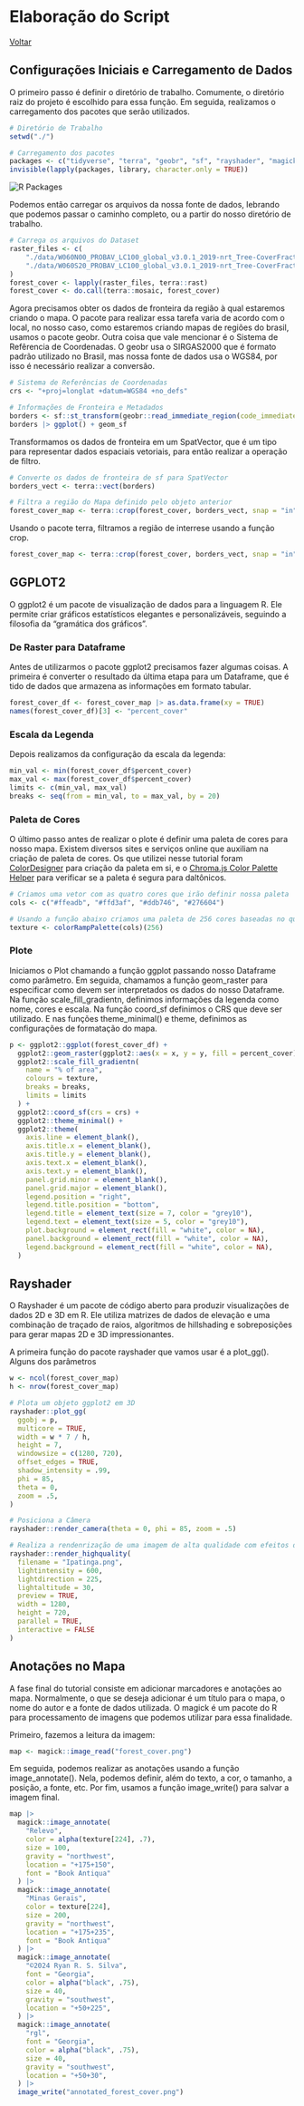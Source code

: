 # Elaboração do Script
[Voltar](./readme.md)

## Configurações Iniciais e Carregamento de Dados

O primeiro passo é definir o diretório de trabalho. Comumente, o diretório raiz do projeto é escolhido para essa função. Em seguida, realizamos o carregamento dos pacotes que serão utilizados.

```r
# Diretório de Trabalho
setwd("./")

# Carregamento dos pacotes
packages <- c("tidyverse", "terra", "geobr", "sf", "rayshader", "magick")
invisible(lapply(packages, library, character.only = TRUE))
```
![R Packages](./tutorial/minicurso_mapsr_packages.png)

Podemos então carregar os arquivos da nossa fonte de dados, lebrando que podemos passar o caminho completo, ou a partir do nosso diretório de trabalho.

```r
# Carrega os arquivos do Dataset
raster_files <- c(
    "./data/W060N00_PROBAV_LC100_global_v3.0.1_2019-nrt_Tree-CoverFraction-layer_EPSG-4326.tif", #nolint
    "./data/W060S20_PROBAV_LC100_global_v3.0.1_2019-nrt_Tree-CoverFraction-layer_EPSG-4326.tif"  #nolint
)
forest_cover <- lapply(raster_files, terra::rast)
forest_cover <- do.call(terra::mosaic, forest_cover)
```

Agora precisamos obter os dados de fronteira da região à qual estaremos criando o mapa. O pacote para realizar essa tarefa varia de acordo com o local, no nosso caso, como estaremos criando mapas de regiões do brasil, usamos o pacote geobr. Outra coisa que vale mencionar é o Sistema de Refêrencia de Coordenadas. O geobr usa o SIRGAS2000 que é formato padrão utilizado no Brasil, mas nossa fonte de dados usa o WGS84, por isso é necessário realizar a conversão.

```r
# Sistema de Referências de Coordenadas
crs <- "+proj=longlat +datum=WGS84 +no_defs"

# Informações de Fronteira e Metadados
borders <- sf::st_transform(geobr::read_immediate_region(code_immediate = "310024"), crs) #nolint
borders |> ggplot() + geom_sf

``` 

Transformamos os dados de fronteira em um SpatVector, que é um tipo para representar dados espaciais vetoriais, para então realizar a operação de filtro.
```r
# Converte os dados de fronteira de sf para SpatVector
borders_vect <- terra::vect(borders)

# Filtra a região do Mapa definido pelo objeto anterior
forest_cover_map <- terra::crop(forest_cover, borders_vect, snap = "in", mask = TRUE, overwrite = TRUE)
```

Usando o pacote terra, filtramos a região de interrese usando a função crop.
```r
forest_cover_map <- terra::crop(forest_cover, borders_vect, snap = "in", mask = TRUE, overwrite = TRUE)
```

## GGPLOT2
O ggplot2 é um pacote de visualização de dados para a linguagem R. Ele permite criar gráficos estatísticos elegantes e personalizáveis, seguindo a filosofia da “gramática dos gráficos”.

### De Raster para Dataframe
Antes de utilizarmos o pacote ggplot2 precisamos fazer algumas coisas. A primeira é converter o resultado da última etapa para um Dataframe, que é tido de dados que armazena as informações em formato tabular.
```r
forest_cover_df <- forest_cover_map |> as.data.frame(xy = TRUE)
names(forest_cover_df)[3] <- "percent_cover"
```

### Escala da Legenda
Depois realizamos da configuração da escala da legenda:
```r
min_val <- min(forest_cover_df$percent_cover)
max_val <- max(forest_cover_df$percent_cover)
limits <- c(min_val, max_val)
breaks <- seq(from = min_val, to = max_val, by = 20)
```

### Paleta de Cores

O último passo antes de realizar o plote é definir uma paleta de cores para nosso mapa. Existem diversos sites e serviços online que auxiliam na criação de paleta de cores. Os que utilizei nesse tutorial foram [ColorDesigner](https://colordesigner.io/) para criação da paleta em si, e o [Chroma.js Color Palette Helper](https://gka.github.io/palettes/#/9|s|00429d,96ffea,ffffe0|ffffe0,ff005e,93003a|1|1) para verificar se a paleta é segura para daltônicos.

```r
# Criamos uma vetor com as quatro cores que irão definir nossa paleta
cols <- c("#ffeadb", "#ffd3af", "#ddb746", "#276604")

# Usando a função abaixo criamos uma paleta de 256 cores baseadas no que definimos anteriormente
texture <- colorRampPalette(cols)(256)
```

### Plote

Iniciamos o Plot chamando a função ggplot passando nosso Dataframe como parâmetro. Em seguida, chamamos a função geom_raster para especificar como devem ser interpretados os dados do nosso Dataframe. Na função scale_fill_gradientn, definimos informações da legenda como nome, cores e escala. Na função coord_sf definimos o CRS que deve ser utilizado. E nas funções theme_minimal() e theme, definimos as configurações de formatação do mapa.
``` r
p <- ggplot2::ggplot(forest_cover_df) +
  ggplot2::geom_raster(ggplot2::aes(x = x, y = y, fill = percent_cover)) +
  ggplot2::scale_fill_gradientn(
    name = "% of area",
    colours = texture,
    breaks = breaks,
    limits = limits
  ) +
  ggplot2::coord_sf(crs = crs) +
  ggplot2::theme_minimal() +
  ggplot2::theme(
    axis.line = element_blank(),
    axis.title.x = element_blank(),
    axis.title.y = element_blank(),
    axis.text.x = element_blank(),
    axis.text.y = element_blank(),
    panel.grid.minor = element_blank(),
    panel.grid.major = element_blank(),
    legend.position = "right",
    legend.title.position = "bottom",
    legend.title = element_text(size = 7, color = "grey10"),
    legend.text = element_text(size = 5, color = "grey10"),
    plot.background = element_rect(fill = "white", color = NA),
    panel.background = element_rect(fill = "white", color = NA),
    legend.background = element_rect(fill = "white", color = NA),
  )
```





## Rayshader

O Rayshader é um pacote de código aberto para produzir visualizações de dados 2D e 3D em R. Ele utiliza matrizes de dados de elevação e uma combinação de traçado de raios, algoritmos de hillshading e sobreposições para gerar mapas 2D e 3D impressionantes.

 
A primeira função do pacote rayshader que vamos usar é a plot_gg(). Alguns dos parâmetros 


```r
w <- ncol(forest_cover_map)
h <- nrow(forest_cover_map)

# Plota um objeto ggplot2 em 3D
rayshader::plot_gg(
  ggobj = p,
  multicore = TRUE,
  width = w * 7 / h,
  height = 7,
  windowsize = c(1280, 720),
  offset_edges = TRUE,
  shadow_intensity = .99,
  phi = 85,
  theta = 0,
  zoom = .5,
)

# Posiciona a Câmera
rayshader::render_camera(theta = 0, phi = 85, zoom = .5)
```

```r
# Realiza a rendenrização de uma imagem de alta qualidade com efeitos de iluminação.
rayshader::render_highquality(
  filename = "Ipatinga.png",
  lightintensity = 600,
  lightdirection = 225,
  lightaltitude = 30,
  preview = TRUE,
  width = 1280,
  height = 720,
  parallel = TRUE,
  interactive = FALSE
)
```

## Anotações no Mapa
A fase final do tutorial consiste em adicionar marcadores e anotações ao mapa. Normalmente, o que se deseja adicionar é um título para o mapa, o nome do autor e a fonte de dados utilizada. O magick é um pacote do R para processamento de imagens que podemos utilizar para essa finalidade.

Primeiro, fazemos a leitura da imagem:
```r
map <- magick::image_read("forest_cover.png")
```

Em seguida, podemos realizar as anotações usando a função image_annotate(). Nela, podemos definir, além do texto, a cor, o tamanho, a posição, a fonte, etc. Por fim, usamos a função image_write() para salvar a imagem final.
```r
map |>
  magick::image_annotate(
    "Relevo",
    color = alpha(texture[224], .7),
    size = 100,
    gravity = "northwest",
    location = "+175+150",
    font = "Book Antiqua"
  ) |>
  magick::image_annotate(
    "Minas Gerais",
    color = texture[224],
    size = 200,
    gravity = "northwest",
    location = "+175+235",
    font = "Book Antiqua"
  ) |>
  magick::image_annotate(
    "©2024 Ryan R. S. Silva",
    font = "Georgia",
    color = alpha("black", .75),
    size = 40,
    gravity = "southwest",
    location = "+50+225",
  ) |>
  magick::image_annotate(
    "rgl",
    font = "Georgia",
    color = alpha("black", .75),
    size = 40,
    gravity = "southwest",
    location = "+50+30",
  ) |>
  image_write("annotated_forest_cover.png")
```

